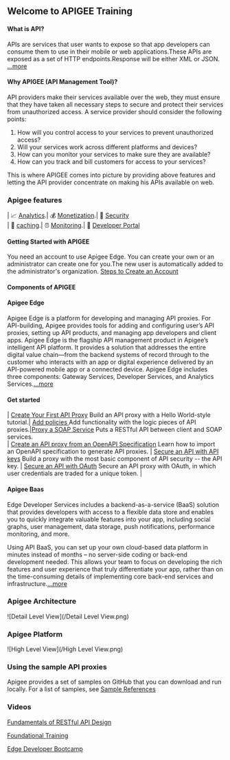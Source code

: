 ## Welcome to APIGEE Training

#### **What is API?**
APIs are services that user wants to expose so that app developers can consume them to use in their mobile or web applications.These APIs are exposed as a set of HTTP endpoints.Response will be either XML or JSON.    
  [...more](http://docs.apigee.com/api-services/content/understanding-apis-and-api-proxies) 

#### **Why APIGEE (API Management Tool)?**

API providers make their services available over the web, they must ensure that they have taken all necessary steps to secure and protect their services from unauthorized access. A service provider should consider the following points:

1. How will you control access to your services to prevent unauthorized access?
2. Will your services work across different platforms and devices?
3. How can you monitor your services to make sure they are available?
4. How can you track and bill customers for access to your services?

This is where APIGEE comes into picture by providing above features and letting the API provider concentrate on making his APIs available on web.

### **Apigee features**

   | :chart_with_upwards_trend: [Analytics](http://docs.apigee.com/analytics-services/content/analytics-services-overview).| :moneybag:  [Monetization](http://docs.apigee.com/monetization/content/configure-monetization-developer-portal).| :closed_lock_with_key: [Security](http://docs.apigee.com/api-services/content/api-security)   
   | :baggage_claim: [caching](http://docs.apigee.com/api-services/content/caching-edge).| :alarm_clock: [Monitoring](http://docs.apigee.:chart_with_upwards_trend:com/api-services/content/using-trace-tool-0).| :customs: [Developer Portal](http://docs.apigee.com/developer-services/content/what-developer-portal)


#### **Getting Started with APIGEE**
You need an account to use Apigee Edge. You can create your own or an administrator can create one for you.The new user is automatically added to the administrator's organization.
[Steps to Create an Account](http://docs.apigee.com/api-services/content/creating-apigee-edge-account)
#### **Components of APIGEE**

#### **Apigee Edge** 

Apigee Edge is a platform for developing and managing API proxies.
For API-building, Apigee provides tools for adding and configuring user’s API proxies, setting up API products, and managing app developers and client apps. Apigee Edge is the flagship API management product in Apigee’s intelligent API platform. It provides a solution that addresses the entire digital value chain—from the backend systems of record through to the customer who interacts with an app or digital experience delivered by an API-powered mobile app or a connected device. 
Apigee Edge includes three components: Gateway Services, Developer Services, and Analytics Services.[...more](http://docs.apigee.com/api-services/content/what-apigee-edge)

#### **Get started**

| [Create Your First API Proxy](http://docs.apigee.com/tutorials/add-and-configure-your-first-api)  Build an API proxy with a Hello World-style tutorial.| [Add policies ](http://docs.apigee.com/tutorials/add-policies-your-api) Add functionality with the logic pieces of API proxies.|[Proxy a SOAP Service](http://docs.apigee.com/tutorials/proxy-soap-service) Puts a RESTful API between client and SOAP services.                          
| [Create an API proxy from an OpenAPI Specification](http://docs.apigee.com/tutorials/create-api-proxy-openapi-spec) Learn how to import an OpenAPI specification to generate API proxies. | [Secure an API with API keys](http://docs.apigee.com/tutorials/secure-calls-your-api-through-api-key-validation) Build a proxy with the most basic component of API security -- the API key. | [Secure an API with OAuth](http://docs.apigee.com/tutorials/secure-calls-your-api-through-oauth-20-client-credentials) Secure an API proxy with OAuth, in which user credentials are traded for a unique token. |

#### **Apigee Baas** 

Edge Developer Services includes a backend-as-a-service (BaaS) solution that provides developers with access to a flexible data store and enables you to quickly integrate valuable features into your app, including social graphs, user management, data storage, push notifications, performance monitoring, and more.

Using API BaaS, you can set up your own cloud-based data platform in minutes instead of months – no server-side coding or back-end development needed. This allows your team to focus on developing the rich features and user experience that truly differentiate your app, rather than on the time-consuming details of implementing core back-end services and infrastructure.[...more](http://docs.apigee.com/api-baas)

### **Apigee Architecture**

![Detail Level View](/Detail Level View.png)

### **Apigee Platform**

![High Level View](/High Level View.png)

### **Using the sample API proxies**

Apigee provides a set of samples on GitHub that you can download and run locally. For a list of samples, see [Sample References](https://github.com/apigee/api-platform-samples.)

### **Videos**

[Fundamentals of RESTful API Design](http://academy.apigee.com/courses/elearning/fundamentals-restful-api-design)

[Foundational Training](http://academy.apigee.com/courses/elearning/foundation_training)

[Edge Developer Bootcamp](http://academy.apigee.com/courses/elearning/Edge_developer_bootcamp)


